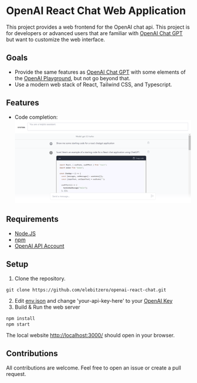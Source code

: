 # OpenAI React Chat Web Application

This project provides a web frontend for the OpenAI chat api. This project is for developers or advanced users that are familiar with [OpenAI Chat GPT](https://chat.openai.com/) but want to customize the web interface.

## Goals
* Provide the same features as [OpenAI Chat GPT](https://chat.openai.com/) with some elements of the [OpenAI Playground](https://platform.openai.com/playground), but not go beyond that.
* Use a modern web stack of React, Tailwind CSS, and Typescript.

## Features
* Code completion:
![Code completion screenshot](/code_completion_screenshot.png?raw=true)

## Requirements

* [Node.JS](https://nodejs.dev/en/)
* [npm](https://www.npmjs.com/)
* [OpenAI API Account](https://openai.com/blog/openai-api)

## Setup

1. Clone the repository.
```
git clone https://github.com/elebitzero/openai-react-chat.git
```
2. Edit [env.json](src/env.json) and change 'your-api-key-here' to your [OpenAI Key](https://platform.openai.com/account/api-keys)
3. Build & Run the web server
```
npm install
npm start
```
The local website [http://localhost:3000/](http://localhost:3000/) should open in your browser.

## Contributions

All contributions are welcome. Feel free to open an issue or create a pull request.
